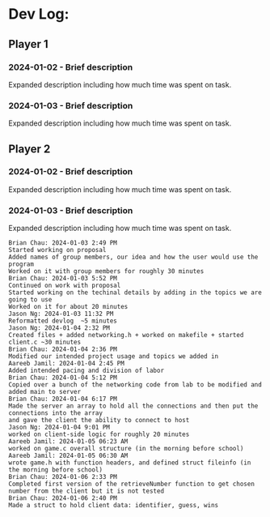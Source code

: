 # Dev Log:

## Player 1

### 2024-01-02 - Brief description

Expanded description including how much time was spent on task.

### 2024-01-03 - Brief description

Expanded description including how much time was spent on task.

## Player 2

### 2024-01-02 - Brief description

Expanded description including how much time was spent on task.

### 2024-01-03 - Brief description

Expanded description including how much time was spent on task.

```
Brian Chau: 2024-01-03 2:49 PM
Started working on proposal
Added names of group members, our idea and how the user would use the program
Worked on it with group members for roughly 30 minutes
Brian Chau: 2024-01-03 5:52 PM
Continued on work with proposal
Started working on the techinal details by adding in the topics we are going to use
Worked on it for about 20 minutes
Jason Ng: 2024-01-03 11:32 PM
Reformatted devlog  ~5 minutes
Jason Ng: 2024-01-04 2:32 PM
Created files + added networking.h + worked on makefile + started client.c ~30 minutes
Brian Chau: 2024-01-04 2:36 PM
Modified our intended project usage and topics we added in
Aareeb Jamil: 2024-01-04 2:45 PM
Added intended pacing and division of labor
Brian Chau: 2024-01-04 5:12 PM
Copied over a bunch of the networking code from lab to be modified and added main to server
Brian Chau: 2024-01-04 6:17 PM
Made the server an array to hold all the connections and then put the connections into the array
and gave the client the ability to connect to host
Jason Ng: 2024-01-04 9:01 PM 
worked on client-side logic for roughly 20 minutes 
Aareeb Jamil: 2024-01-05 06:23 AM
worked on game.c overall structure (in the morning before school)
Aareeb Jamil: 2024-01-05 06:30 AM
wrote game.h with function headers, and defined struct fileinfo (in the morning before school)
Brian Chau: 2024-01-06 2:33 PM
Completed first version of the retrieveNumber function to get chosen number from the client but it is not tested
Brian Chau: 2024-01-06 2:40 PM
Made a struct to hold client data: identifier, guess, wins
```
